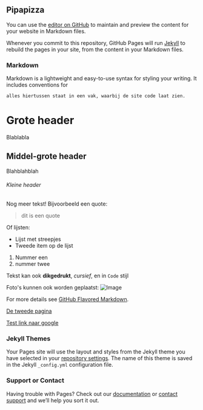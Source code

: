 ## Pipapizza

You can use the [editor on GitHub](https://github.com/Pipapaula/pipapizza.github.io/edit/main/README.md) to maintain and preview the content for your website in Markdown files.

Whenever you commit to this repository, GitHub Pages will run [Jekyll](https://jekyllrb.com/) to rebuild the pages in your site, from the content in your Markdown files.

### Markdown

Markdown is a lightweight and easy-to-use syntax for styling your writing. It includes conventions for

```markdown
alles hiertussen staat in een vak, waarbij de site code laat zien.
```


# Grote header

Blablabla

## Middel-grote header

Blahblahblah

###### Kleine header

Nog meer tekst!
Bijvoorbeeld een quote:
> dit is een quote

Of lijsten:
- Lijst met streepjes
- Tweede item op de lijst

1. Nummer een
2. nummer twee

Tekst kan ook **dikgedrukt**, _cursief_, en in `Code` stijl

Foto's kunnen ook worden geplaatst:
![Image](src)


For more details see [GitHub Flavored Markdown](https://guides.github.com/features/mastering-markdown/).

[De tweede pagina](https://pipapaula.github.io/pipapizza.github.io/Banaan.md) 

[Test link naar google](https://www.google.com)



### Jekyll Themes

Your Pages site will use the layout and styles from the Jekyll theme you have selected in your [repository settings](https://github.com/Pipapaula/pipapizza.github.io/settings/pages). The name of this theme is saved in the Jekyll `_config.yml` configuration file.

### Support or Contact

Having trouble with Pages? Check out our [documentation](https://docs.github.com/categories/github-pages-basics/) or [contact support](https://support.github.com/contact) and we’ll help you sort it out.
